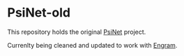 # PsiNet-old

This repository holds the original [PsiNet](https://nathansemertzidis.com/psinet/) project.

Currenlty being cleaned and updated to work with [Engram](https://github.com/Nephron00t/Engram-Python).
